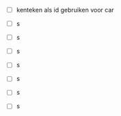 
- [ ] kenteken als id gebruiken voor car 
- [ ] s
- [ ] s
- [ ] s
- [ ] s
- [ ] s
- [ ] s
- [ ] s



